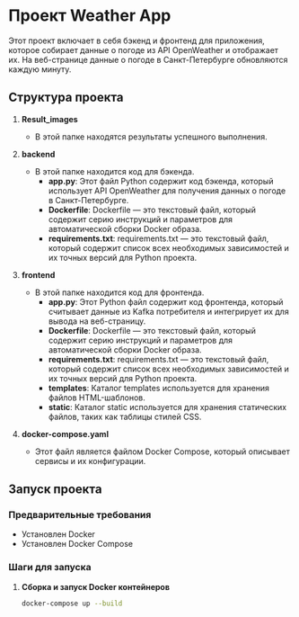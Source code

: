 # Проект Weather App
Этот проект включает в себя бэкенд и фронтенд для приложения, которое собирает данные о погоде из API OpenWeather и отображает их.
На веб-странице данные о погоде в Санкт-Петербурге обновляются каждую минуту.
## Структура проекта

1. **Result_images**
   - В этой папке находятся результаты успешного выполнения.

2. **backend**
   - В этой папке находится код для бэкенда.
     - **app.py**: Этот файл Python содержит код бэкенда, который использует API OpenWeather для получения данных о погоде в Санкт-Петербурге.
     - **Dockerfile**: Dockerfile — это текстовый файл, который содержит серию инструкций и параметров для автоматической сборки Docker образа.
     - **requirements.txt**: requirements.txt — это текстовый файл, который содержит список всех необходимых зависимостей и их точных версий для Python проекта.

3. **frontend**
   - В этой папке находится код для фронтенда.
     - **app.py**: Этот Python файл содержит код фронтенда, который считывает данные из Kafka потребителя и интегрирует их для вывода на веб-страницу.
     - **Dockerfile**: Dockerfile — это текстовый файл, который содержит серию инструкций и параметров для автоматической сборки Docker образа.
     - **requirements.txt**: requirements.txt — это текстовый файл, который содержит список всех необходимых зависимостей и их точных версий для Python проекта.
     - **templates**: Каталог templates используется для хранения файлов HTML-шаблонов.
     - **static**: Каталог static используется для хранения статических файлов, таких как таблицы стилей CSS.

4. **docker-compose.yaml**
   - Этот файл является файлом Docker Compose, который описывает сервисы и их конфигурации.

## Запуск проекта

### Предварительные требования

- Установлен Docker
- Установлен Docker Compose

### Шаги для запуска

1. **Сборка и запуск Docker контейнеров**
   ```sh
   docker-compose up --build
